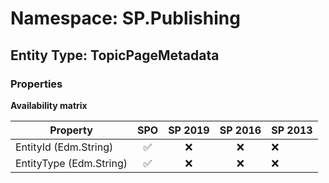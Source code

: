 # Namespace: SP.Publishing

## Entity Type: TopicPageMetadata

### Properties

**Availability matrix**

Property | SPO | SP 2019 | SP 2016 | SP 2013
----------|:---:|:-------:|:-------:|:-------
EntityId (Edm.String) | ✅ | ❌ | ❌ | ❌
EntityType (Edm.String) | ✅ | ❌ | ❌ | ❌

